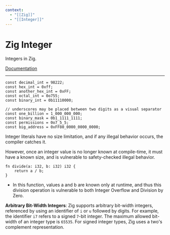 ```yaml
---
context:
  - "[[Zig]]"
  - "[[Integer]]"
---
```


# Zig Integer

Integers in Zig.

[Documentation](https://ziglang.org/documentation/master/#toc-Integers)

---

```zig
const decimal_int = 98222;
const hex_int = 0xff;
const another_hex_int = 0xFF;
const octal_int = 0o755;
const binary_int = 0b11110000;

// underscores may be placed between two digits as a visual separator
const one_billion = 1_000_000_000;
const binary_mask = 0b1_1111_1111;
const permissions = 0o7_5_5;
const big_address = 0xFF80_0000_0000_0000;
```

Integer literals have no size limitation, and if any illegal behavior occurs, the compiler catches it.

However, once an integer value is no longer known at compile-time, it must have a known size, and is vulnerable to safety-checked illegal behavior.

```zig
fn divide(a: i32, b: i32) i32 {
    return a / b;
}
```

- In this function, values a and b are known only at runtime, and thus this division operation is vulnerable to both Integer Overflow and Division by Zero.

**Arbitrary Bit-Width Integers**: Zig supports arbitrary bit-width integers, referenced by using an identifier of `i` or `u` followed by digits. For example, the identifier `i7` refers to a signed `7`-bit integer. The maximum allowed bit-width of an integer type is `65535`. For signed integer types, Zig uses a two's complement representation.
